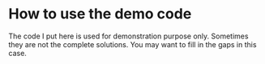 # How to use the demo code

The code I put here is used for demonstration purpose only. Sometimes they are not the complete solutions. You may want to fill in the gaps in this case.